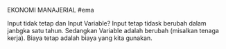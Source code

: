 EKONOMI MANAJERIAL
#ema 

Input tidak tetap dan Input Variable?
Input tetap tidask berubah dalam janbgka satu tahun. Sedangkan Variable adalah berubah (misalkan tenaga kerja).
Biaya tetap adalah biaya yang kita gunakan. 